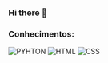 ### Hi there 👋

<!--
**babianjinho/babianjinho** is a ✨ _special_ ✨ repository because its `README.md` (this file) appears on your GitHub profile.

Here are some ideas to get you started:

- 💻 estudante de análise e desenvolvimento de sistema
- 🧠 atualmente estudo inglês 
- 👩‍🎓 minhas softskills principais são: comunicação, foco,determinada, comprometida, humilde, senso de justiça, facilidade de trabalhar em equipe 
-->
### Conhecimentos:

![PYHTON](https://upload.wikimedia.org/wikipedia/commons/thumb/0/0a/python.svg/1200px-Python.svg.png)
![HTML](https://img.shields.io/badge/-HTML-0D1117?style=for-the-badge&logo=HTMl5&labelcolor=0D1117)
![CSS](https://img.shields.io/badge/-CSS-0D117?style=for-the-badge&logo=CSS3&logoColor=1572B6&labelColor=0D1117)
